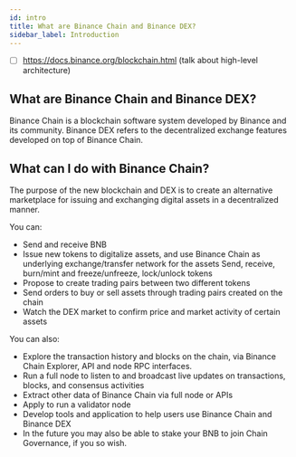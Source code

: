 ```yaml
---
id: intro
title: What are Binance Chain and Binance DEX?
sidebar_label: Introduction
---
```


- [ ] https://docs.binance.org/blockchain.html (talk about high-level architecture)

## What are Binance Chain and Binance DEX?

Binance Chain is a blockchain software system developed by Binance and its community. Binance DEX refers to the decentralized exchange features developed on top of Binance Chain.

## What can I do with Binance Chain?

The purpose of the new blockchain and DEX is to create an alternative marketplace for issuing and exchanging digital assets in a decentralized manner.

You can:

- Send and receive BNB
- Issue new tokens to digitalize assets, and use Binance Chain as underlying exchange/transfer network for the assets
  Send, receive, burn/mint and freeze/unfreeze, lock/unlock tokens
- Propose to create trading pairs between two different tokens
- Send orders to buy or sell assets through trading pairs created on the chain
- Watch the DEX market to confirm price and market activity of certain assets

You can also:

- Explore the transaction history and blocks on the chain, via Binance Chain Explorer, API and node RPC interfaces.
- Run a full node to listen to and broadcast live updates on transactions, blocks, and consensus activities
- Extract other data of Binance Chain via full node or APIs
- Apply to run a validator node
- Develop tools and application to help users use Binance Chain and Binance DEX
- In the future you may also be able to stake your BNB to join Chain Governance, if you so wish.
